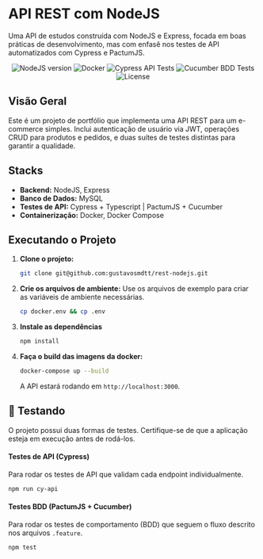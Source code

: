 # API REST com NodeJS

Uma API de estudos construída com NodeJS e Express, focada em boas práticas de desenvolvimento, mas com enfasê nos testes de API automatizados com Cypress e PactumJS.

<p align="center">
  <img src="https://img.shields.io/badge/Node.js-20+-brightgreen?logo=node.js" alt="NodeJS version">
  <img src="https://img.shields.io/badge/Docker-Enabled-blue?logo=docker" alt="Docker">
  <img src="https://img.shields.io/badge/API%20Tests-Cypress-informational?logo=cypress" alt="Cypress API Tests">
  <img src="https://img.shields.io/badge/BDD%20Tests-Cucumber-28a745?logo=cucumber" alt="Cucumber BDD Tests">
  <img src="https://img.shields.io/badge/License-ISC-lightgrey" alt="License">
</p>

## Visão Geral

Este é um projeto de portfólio que implementa uma API REST para um e-commerce simples. Inclui autenticação de usuário via JWT, operações CRUD para produtos e pedidos, e duas suítes de testes distintas para garantir a qualidade.

## Stacks

-   **Backend:** NodeJS, Express
-   **Banco de Dados:** MySQL
-   **Testes de API:** Cypress + Typescript | PactumJS + Cucumber
-   **Containerização:** Docker, Docker Compose

## Executando o Projeto

1.  **Clone o projeto:**
    ```bash
    git clone git@github.com:gustavosmdtt/rest-nodejs.git
    ```
2.  **Crie os arquivos de ambiente:**
    Use os arquivos de exemplo para criar as variáveis de ambiente necessárias.
    ```bash
    cp docker.env && cp .env
    ```
3. **Instale as dependências**
    ```bash
    npm install
    ```
4.  **Faça o build das imagens da docker:**
    ```bash
    docker-compose up --build
    ```
    A API estará rodando em `http://localhost:3000`.

## 🧪 Testando

O projeto possui duas formas de testes. Certifique-se de que a aplicação esteja em execução antes de rodá-los.

#### Testes de API (Cypress)

Para rodar os testes de API que validam cada endpoint individualmente.

```bash
npm run cy-api
```

#### Testes BDD (PactumJS + Cucumber)

Para rodar os testes de comportamento (BDD) que seguem o fluxo descrito nos arquivos `.feature`.

```bash
npm test
```